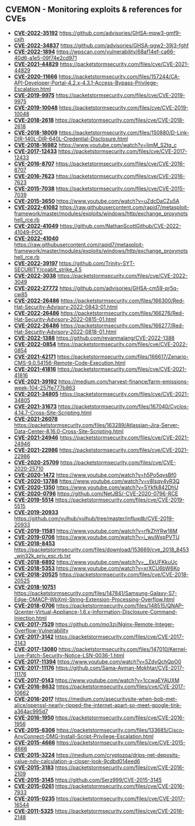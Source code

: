 ## CVEMON - Monitoring exploits & references for CVEs
- **[CVE-2022-35192](https://in.scanfactory.io/cvemon/CVE-2022-35192.html)** https://github.com/advisories/GHSA-mpw3-gmf9-cxjh
- **[CVE-2022-34837](https://in.scanfactory.io/cvemon/CVE-2022-34837.html)** https://github.com/advisories/GHSA-qgw2-39j3-fghf
- **[CVE-2022-1894](https://in.scanfactory.io/cvemon/CVE-2022-1894.html)** https://wpscan.com/vulnerability/68af14ef-ca66-40d6-a1e5-09f74e2cd971
- **[CVE-2021-44829](https://in.scanfactory.io/cvemon/CVE-2021-44829.html)** https://packetstormsecurity.com/files/cve/CVE-2021-44829
- **[CVE-2020-11666](https://in.scanfactory.io/cvemon/CVE-2020-11666.html)** https://packetstormsecurity.com/files/157244/CA-API-Developer-Portal-4.2.x-4.3.1-Access-Bypass-Privilege-Escalation.html
- **[CVE-2019-9975](https://in.scanfactory.io/cvemon/CVE-2019-9975.html)** https://packetstormsecurity.com/files/cve/CVE-2019-9975
- **[CVE-2019-10048](https://in.scanfactory.io/cvemon/CVE-2019-10048.html)** https://packetstormsecurity.com/files/cve/CVE-2019-10048
- **[CVE-2018-2618](https://in.scanfactory.io/cvemon/CVE-2018-2618.html)** https://packetstormsecurity.com/files/cve/CVE-2018-2618
- **[CVE-2018-18009](https://in.scanfactory.io/cvemon/CVE-2018-18009.html)** https://packetstormsecurity.com/files/150880/D-Link-DIR-140L-DIR-640L-Credential-Disclosure.html
- **[CVE-2018-16982](https://in.scanfactory.io/cvemon/CVE-2018-16982.html)** https://www.youtube.com/watch?v=IjmM_S2tq_c
- **[CVE-2017-12433](https://in.scanfactory.io/cvemon/CVE-2017-12433.html)** https://packetstormsecurity.com/files/cve/CVE-2017-12433
- **[CVE-2016-8707](https://in.scanfactory.io/cvemon/CVE-2016-8707.html)** https://packetstormsecurity.com/files/cve/CVE-2016-8707
- **[CVE-2016-7623](https://in.scanfactory.io/cvemon/CVE-2016-7623.html)** https://packetstormsecurity.com/files/cve/CVE-2016-7623
- **[CVE-2015-7038](https://in.scanfactory.io/cvemon/CVE-2015-7038.html)** https://packetstormsecurity.com/files/cve/CVE-2015-7039
- **[CVE-2015-3650](https://in.scanfactory.io/cvemon/CVE-2015-3650.html)** https://www.youtube.com/watch?v=uZdcDaCZu5A
- **[CVE-2022-41082](https://in.scanfactory.io/cvemon/CVE-2022-41082.html)** https://raw.githubusercontent.com/rapid7/metasploit-framework/master/modules/exploits/windows/http/exchange_proxynotshell_rce.rb
- **[CVE-2022-41049](https://in.scanfactory.io/cvemon/CVE-2022-41049.html)** https://github.com/NathanScottGithub/CVE-2022-41049-POC
- **[CVE-2022-41040](https://in.scanfactory.io/cvemon/CVE-2022-41040.html)** https://raw.githubusercontent.com/rapid7/metasploit-framework/master/modules/exploits/windows/http/exchange_proxynotshell_rce.rb
- **[CVE-2022-39197](https://in.scanfactory.io/cvemon/CVE-2022-39197.html)** https://github.com/Trinity-SYT-SECURITY/coablt_strike_4.5
- **[CVE-2022-3038](https://in.scanfactory.io/cvemon/CVE-2022-3038.html)** https://packetstormsecurity.com/files/cve/CVE-2022-3049
- **[CVE-2022-27772](https://in.scanfactory.io/cvemon/CVE-2022-27772.html)** https://github.com/advisories/GHSA-cm59-pr5q-cw85
- **[CVE-2022-26486](https://in.scanfactory.io/cvemon/CVE-2022-26486.html)** https://packetstormsecurity.com/files/166300/Red-Hat-Security-Advisory-2022-0843-01.html
- **[CVE-2022-26486](https://in.scanfactory.io/cvemon/CVE-2022-26486.html)** https://packetstormsecurity.com/files/166276/Red-Hat-Security-Advisory-2022-0815-01.html
- **[CVE-2022-26486](https://in.scanfactory.io/cvemon/CVE-2022-26486.html)** https://packetstormsecurity.com/files/166277/Red-Hat-Security-Advisory-2022-0818-01.html
- **[CVE-2022-1388](https://in.scanfactory.io/cvemon/CVE-2022-1388.html)** https://github.com/revanmalang/CVE-2022-1388
- **[CVE-2022-0854](https://in.scanfactory.io/cvemon/CVE-2022-0854.html)** https://packetstormsecurity.com/files/cve/CVE-2022-0854
- **[CVE-2021-42171](https://in.scanfactory.io/cvemon/CVE-2021-42171.html)** https://packetstormsecurity.com/files/166617/Zenario-CMS-9.0.54156-Remote-Code-Execution.html
- **[CVE-2021-41816](https://in.scanfactory.io/cvemon/CVE-2021-41816.html)** https://packetstormsecurity.com/files/cve/CVE-2021-41816
- **[CVE-2021-39192](https://in.scanfactory.io/cvemon/CVE-2021-39192.html)** https://medium.com/harvest-finance/farm-emissions-week-104-257fe777b863
- **[CVE-2021-34805](https://in.scanfactory.io/cvemon/CVE-2021-34805.html)** https://packetstormsecurity.com/files/cve/CVE-2021-34805
- **[CVE-2021-31673](https://in.scanfactory.io/cvemon/CVE-2021-31673.html)** https://packetstormsecurity.com/files/167040/Cyclos-4.14.7-Cross-Site-Scripting.html
- **[CVE-2021-26078](https://in.scanfactory.io/cvemon/CVE-2021-26078.html)** https://packetstormsecurity.com/files/163289/Atlassian-Jira-Server-Data-Center-8.16.0-Cross-Site-Scripting.html
- **[CVE-2021-24946](https://in.scanfactory.io/cvemon/CVE-2021-24946.html)** https://packetstormsecurity.com/files/cve/CVE-2021-24946
- **[CVE-2021-22986](https://in.scanfactory.io/cvemon/CVE-2021-22986.html)** https://packetstormsecurity.com/files/cve/CVE-2021-22986
- **[CVE-2020-25709](https://in.scanfactory.io/cvemon/CVE-2020-25709.html)** https://packetstormsecurity.com/files/cve/CVE-2020-25710
- **[CVE-2020-1472](https://in.scanfactory.io/cvemon/CVE-2020-1472.html)** https://www.youtube.com/watch?v=h5Po5qysBf0
- **[CVE-2020-13788](https://in.scanfactory.io/cvemon/CVE-2020-13788.html)** https://www.youtube.com/watch?v=v8Isqy4yR3Q
- **[CVE-2020-1350](https://in.scanfactory.io/cvemon/CVE-2020-1350.html)** https://www.youtube.com/watch?v=5Ykfk842DhU
- **[CVE-2020-0796](https://in.scanfactory.io/cvemon/CVE-2020-0796.html)** https://github.com/NetJBS/-CVE-2020-0796-RCE
- **[CVE-2019-5514](https://in.scanfactory.io/cvemon/CVE-2019-5514.html)** https://packetstormsecurity.com/files/cve/CVE-2019-5515
- **[CVE-2019-20933](https://in.scanfactory.io/cvemon/CVE-2019-20933.html)** https://github.com/vulhub/vulhub/tree/master/influxdb/CVE-2019-20933
- **[CVE-2019-11581](https://in.scanfactory.io/cvemon/CVE-2019-11581.html)** https://www.youtube.com/watch?v=rfkZhYRw18M
- **[CVE-2019-0708](https://in.scanfactory.io/cvemon/CVE-2019-0708.html)** https://www.youtube.com/watch?v=i_wuWxpPVTU
- **[CVE-2018-8453](https://in.scanfactory.io/cvemon/CVE-2018-8453.html)** https://packetstormsecurity.com/files/download/153669/cve_2018_8453_win32k_priv_esc.rb.txt
- **[CVE-2018-6892](https://in.scanfactory.io/cvemon/CVE-2018-6892.html)** https://www.youtube.com/watch?v=__EkUFKkuUc
- **[CVE-2018-5353](https://in.scanfactory.io/cvemon/CVE-2018-5353.html)** https://www.youtube.com/watch?v=xrXCU6bW6Ko
- **[CVE-2018-20525](https://in.scanfactory.io/cvemon/CVE-2018-20525.html)** https://packetstormsecurity.com/files/cve/CVE-2018-20525
- **[CVE-2018-10751](https://in.scanfactory.io/cvemon/CVE-2018-10751.html)** https://packetstormsecurity.com/files/147841/Samsung-Galaxy-S7-Edge-OMACP-WbXml-String-Extension-Processing-Overflow.html
- **[CVE-2018-0706](https://in.scanfactory.io/cvemon/CVE-2018-0706.html)** https://packetstormsecurity.com/files/148515/QNAP-Qcenter-Virtual-Appliance-1.6.x-Information-Disclosure-Command-Injection.html
- **[CVE-2017-7529](https://in.scanfactory.io/cvemon/CVE-2017-7529.html)** https://github.com/mo3zj/Nginx-Remote-Integer-Overflow-Vulnerability
- **[CVE-2017-3142](https://in.scanfactory.io/cvemon/CVE-2017-3142.html)** https://packetstormsecurity.com/files/cve/CVE-2017-3143
- **[CVE-2017-13080](https://in.scanfactory.io/cvemon/CVE-2017-13080.html)** https://packetstormsecurity.com/files/147010/Kernel-Live-Patch-Security-Notice-LSN-0036-1.html
- **[CVE-2017-11394](https://in.scanfactory.io/cvemon/CVE-2017-11394.html)** https://www.youtube.com/watch?v=5ZdyQchQpO0
- **[CVE-2017-11176](https://in.scanfactory.io/cvemon/CVE-2017-11176.html)** https://github.com/Sama-Ayman-Mokhtar/CVE-2017-11176
- **[CVE-2017-0143](https://in.scanfactory.io/cvemon/CVE-2017-0143.html)** https://www.youtube.com/watch?v=1ccwaEYAUXM
- **[CVE-2016-8632](https://in.scanfactory.io/cvemon/CVE-2016-8632.html)** https://packetstormsecurity.com/files/cve/CVE-2017-10662
- **[CVE-2016-2017](https://in.scanfactory.io/cvemon/CVE-2016-2017.html)** https://medium.com/asecuritysite-when-bob-met-alice/openssl-nearly-ripped-the-internet-apart-so-meet-google-tink-a364ac995d7
- **[CVE-2016-1950](https://in.scanfactory.io/cvemon/CVE-2016-1950.html)** https://packetstormsecurity.com/files/cve/CVE-2016-1956
- **[CVE-2015-6306](https://in.scanfactory.io/cvemon/CVE-2015-6306.html)** https://packetstormsecurity.com/files/133685/Cisco-AnyConnect-DMG-Install-Script-Privilege-Escalation.html
- **[CVE-2015-4666](https://in.scanfactory.io/cvemon/CVE-2015-4666.html)** https://packetstormsecurity.com/files/cve/CVE-2015-4666
- **[CVE-2015-3224](https://in.scanfactory.io/cvemon/CVE-2015-3224.html)** https://medium.com/cryptozoa/drips-net-deposits-value-ndv-calculation-a-closer-look-9cdbd014eed6
- **[CVE-2015-3183](https://in.scanfactory.io/cvemon/CVE-2015-3183.html)** https://packetstormsecurity.com/files/cve/CVE-2016-2109
- **[CVE-2015-3145](https://in.scanfactory.io/cvemon/CVE-2015-3145.html)** https://github.com/Serz999/CVE-2015-3145
- **[CVE-2015-0261](https://in.scanfactory.io/cvemon/CVE-2015-0261.html)** https://packetstormsecurity.com/files/cve/CVE-2016-7933
- **[CVE-2015-0235](https://in.scanfactory.io/cvemon/CVE-2015-0235.html)** https://packetstormsecurity.com/files/cve/CVE-2017-16544
- **[CVE-2011-5325](https://in.scanfactory.io/cvemon/CVE-2011-5325.html)** https://packetstormsecurity.com/files/cve/CVE-2016-2148
